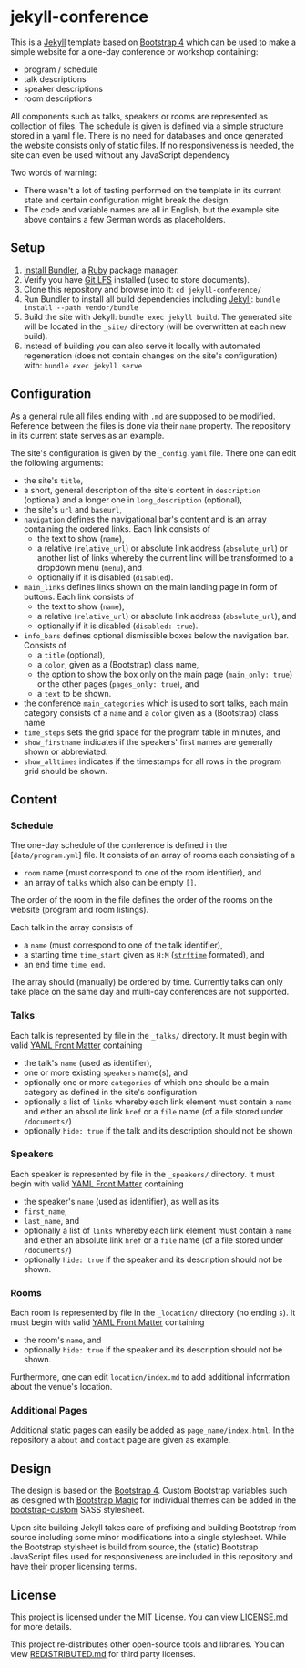 # jekyll-conference

This is a [Jekyll](http://jekyllrb.com) template based on [Bootstrap 4](http://getbootstrap.com) which can be used to make a simple website for a one-day conference or workshop containing:

- program / schedule
- talk descriptions
- speaker descriptions
- room descriptions

All components such as talks, speakers or rooms are represented as collection of files. The schedule is given is defined via a simple structure stored in a yaml file.
There is no need for databases and once generated the website consists only of static files. If no responsiveness is needed, the site can even be used without any JavaScript dependency

Two words of warning:

- There wasn't a lot of testing performed on the template in its current state and certain configuration might break the design.
- The code and variable names are all in English, but the example site above contains a few German words as placeholders.


## Setup

1. [Install Bundler](https://bundler.io), a [Ruby](https://www.ruby-lang.org/en/downloads/) package manager.
2. Verify you have [Git LFS](https://git-lfs.github.com) installed (used to store documents).
3. Clone this repository and browse into it: `cd jekyll-conference/`
4. Run Bundler to install all build dependencies including [Jekyll](https://jekyllrb.com/docs/installation/): `bundle install --path vendor/bundle`
5. Build the site with Jekyll: `bundle exec jekyll build`. The generated site will be located in the `_site/` directory (will be overwritten at each new build).
6. Instead of building you can also serve it locally with automated regeneration (does not contain changes on the site's configuration) with: `bundle exec jekyll serve`


## Configuration

As a general rule all files ending with `.md` are supposed to be modified. Reference between the files is done via their `name` property.
The repository in its current state serves as an example.

The site's configuration is given by the `_config.yaml` file. There one can edit the following arguments:

- the site's `title`,
- a short, general description of the site's content in `description` (optional) and a longer one in `long_description` (optional),
- the site's `url` and `baseurl`,
- `navigation` defines the navigational bar's content and is an array containing the ordered links. Each link consists of
  * the text to show (`name`),
  * a relative (`relative_url`) or absolute link address (`absolute_url`) or another list of links whereby the current link will be transformed to a dropdown menu (`menu`), and
  * optionally if it is disabled (`disabled`).
- `main_links` defines links shown on the main landing page in form of buttons. Each link consists of
  * the text to show (`name`),
  * a relative (`relative_url`) or absolute link address (`absolute_url`), and
  * optionally if it is disabled (`disabled: true`).
- `info_bars` defines optional dismissible boxes below the navigation bar. Consists of
  * a `title` (optional),
  * a `color`, given as a (Bootstrap) class name,
  * the option to show the box only on the main page (`main_only: true`) or the other pages (`pages_only: true`), and
  * a `text` to be shown.
- the conference `main_categories` which is used to sort talks, each main category consists of a `name` and a `color` given as a (Bootstrap) class name
- `time_steps` sets the grid space for the program table in minutes, and
- `show_firstname` indicates if the speakers' first names are generally shown or abbreviated.
- `show_alltimes` indicates if the timestamps for all rows in the program grid should be shown.


## Content

### Schedule

The one-day schedule of the conference is defined in the [`data/program.yml`] file. It consists of an array of rooms each consisting of a

- `room` name (must correspond to one of the room identifier), and
- an array of `talks` which also can be empty `[]`.

The order of the room in the file defines the order of the rooms on the website (program and room listings).

Each talk in the array consists of

- a `name` (must correspond to one of the talk identifier),
- a starting time `time_start` given as `H:M` ([`strftime`](http://www.strfti.me) formated), and
- an end time `time_end`.

The array should (manually) be ordered by time.
Currently talks can only take place on the same day and multi-day conferences are not supported.


### Talks

Each talk is represented by file in the `_talks/` directory. It must begin with valid [YAML Front Matter](https://jekyllrb.com/docs/frontmatter/) containing

- the talk's `name` (used as identifier),
- one or more existing `speakers` name(s), and
- optionally one or more `categories` of which one should be a main category as defined in the site's configuration
- optionally a list of `links` whereby each link element must contain a `name` and either an absolute link `href` or a `file` name (of a file stored under `/documents/`)
- optionally `hide: true` if the talk and its description should not be shown

### Speakers

Each speaker is represented by file in the `_speakers/` directory. It must begin with valid [YAML Front Matter](https://jekyllrb.com/docs/frontmatter/) containing

- the speaker's `name` (used as identifier), as well as its
- `first_name`,
- `last_name`, and
- optionally a list of `links` whereby each link element must contain a `name` and either an absolute link `href` or a `file` name (of a file stored under `/documents/`)
- optionally `hide: true` if the speaker and its description should not be shown.

### Rooms

Each room is represented by file in the `_location/` directory (no ending `s`). It must begin with valid [YAML Front Matter](https://jekyllrb.com/docs/frontmatter/) containing

- the room's `name`, and
- optionally `hide: true` if the speaker and its description should not be shown.

Furthermore, one can edit `location/index.md` to add additional information about the venue's location.

### Additional Pages

Additional static pages can easily be added as `page_name/index.html`. In the repository a `about` and `contact` page are given as example.


## Design

The design is based on the [Bootstrap 4](http://getbootstrap.com). Custom Bootstrap variables such as designed with [Bootstrap Magic](https://pikock.github.io/bootstrap-magic/app/index.html#!/editor) for individual themes can be added in the [bootstrap-custom](_sass/_bootstrap-custom.scss) SASS stylesheet.

Upon site building Jekyll takes care of prefixing and building Bootstrap from source including some minor modifications into a single stylesheet. While the Bootstrap stylsheet is build from source, the (static) Bootstrap JavaScript files used for responsiveness are included in this repository and have their proper licensing terms.


## License

This project is licensed under the MIT License. You can view [LICENSE.md](LICENSE.md) for more details.

This project re-distributes other open-source tools and libraries. You can view [REDISTRIBUTED.md](REDISTRIBUTED.md) for third party licenses.
